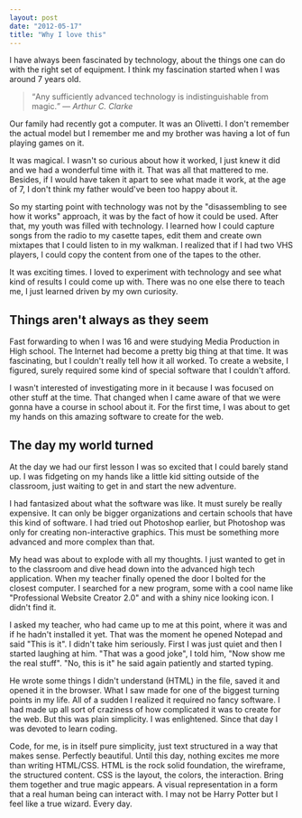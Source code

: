 ```yaml
---
layout: post
date: "2012-05-17"
title: "Why I love this"
---
```


I have always been fascinated by technology, about the things one can do with the right set of equipment. I think my fascination started when I was around 7 years old.

> <q>Any sufficiently advanced technology is indistinguishable from magic.</q> — <cite>Arthur C. Clarke</cite>

Our family had recently got a computer. It was an Olivetti. I don't remember the actual model but I remember me and my brother was having a lot of fun playing games on it.

It was magical. I wasn't so curious about how it worked, I just knew it did and we had a wonderful time with it. That was all that mattered to me. Besides, if I would have taken it apart to see what made it work, at the age of 7, I don't think my father would've been too happy about it.

So my starting point with technology was not by the "disassembling to see how it works" approach, it was by the fact of how it could be used. After that, my youth was filled with technology. I learned how I could capture songs from the radio to my casette tapes, edit them and create own mixtapes that I could listen to in my walkman. I realized that if I had two VHS players, I could copy the content from one of the tapes to the other.

It was exciting times. I loved to experiment with technology and see what kind of results I could come up with. There was no one else there to teach me, I just learned driven by my own curiosity.

## Things aren't always as they seem

Fast forwarding to when I was 16 and were studying Media Production in High school. The Internet had become a pretty big thing at that time. It was fascinating, but I couldn't really tell how it all worked. To create a website, I figured, surely required some kind of special software that I couldn't afford.

I wasn't interested of investigating more in it because I was focused on other stuff at the time. That changed when I came aware of that we were gonna have a course in school about it. For the first time, I was about to get my hands on this amazing software to create for the web.

## The day my world turned

At the day we had our first lesson I was so excited that I could barely stand up. I was fidgeting on my hands like a little kid sitting outside of the classroom, just waiting to get in and start the new adventure.

I had fantasized about what the software was like. It must surely be really expensive. It can only be bigger organizations and certain schools that have this kind of software. I had tried out Photoshop earlier, but Photoshop was only for creating non-interactive graphics. This must be something more advanced and more complex than that.

My head was about to explode with all my thoughts. I just wanted to get in to the classroom and dive head down into the advanced high tech application. When my teacher finally opened the door I bolted for the closest computer. I searched for a new program, some with a cool name like "Professional Website Creator 2.0" and with a shiny nice looking icon. I didn't find it.

I asked my teacher, who had came up to me at this point, where it was and if he hadn't installed it yet. That was the moment he opened Notepad and said "This is it". I didn't take him seriously. First I was just quiet and then I started laughing at him. "That was a good joke", I told him, "Now show me the real stuff". "No, this is it" he said again patiently and started typing.

He wrote some things I didn't understand (HTML) in the file, saved it and opened it in the browser. What I saw made for one of the biggest turning points in my life. All of a sudden I realized it required no fancy software. I had made up all sort of craziness of how complicated it was to create for the web. But this was plain simplicity. I was enlightened. Since that day I was devoted to learn coding.

Code, for me, is in itself pure simplicity, just text structured in a way that makes sense. Perfectly beautiful. Until this day, nothing excites me more than writing HTML/CSS. HTML is the rock solid foundation, the wireframe, the structured content. CSS is the layout, the colors, the interaction. Bring them together and true magic appears. A visual representation in a form that a real human being can interact with. I may not be Harry Potter but I feel like a true wizard. Every day.
